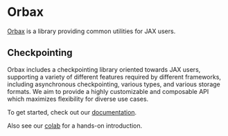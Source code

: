 # Orbax

[Orbax](https://github.com/google/orbax/blob/main/orbax/docsindex.md) is a
library providing common utilities for JAX users.

## Checkpointing

Orbax includes a checkpointing library oriented towards JAX users, supporting a
variety of different features required by different frameworks, including
asynchronous checkpointing, various types, and various storage formats.
We aim to provide a highly customizable and composable API which maximizes
flexibility for diverse use cases.

To get started, check out our [documentation](https://github.com/google/orbax/blob/main/orbax/docscheckpoint.md).

Also see our [colab](https://github.com/google/orbax/tree/main/orbax/checkpoint/orbax_checkpoint.ipynb) for a hands-on introduction.

